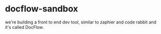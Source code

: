 # docflow-sandbox
we're building a front to end dev tool, similar to zaphier and code rabbit and it's called DocFlow.
